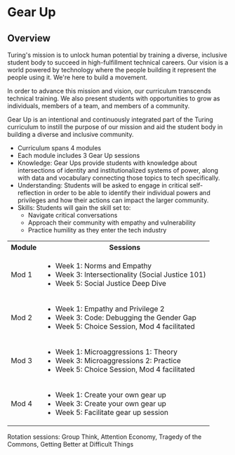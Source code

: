 # Gear Up

## Overview
Turing's mission is to unlock human potential by training a diverse, inclusive student body to succeed in high-fulfillment technical careers. Our vision is a world powered by technology where the people building it represent the people using it. We're here to build a movement.

In order to advance this mission and vision, our curriculum transcends technical training. We also present students with opportunities to grow as individuals, members of a team, and members of a community. 

Gear Up is an intentional and continuously integrated part of the Turing curriculum to instill the purpose of our mission and aid the student body in building a diverse and inclusive community.

* Curriculum spans 4 modules
* Each module includes 3 Gear Up sessions
* Knowledge: Gear Ups provide students with knowledge about intersections of identity and institutionalized systems of power, along with data and vocabulary connecting those topics to tech specifically.
* Understanding: Students will be asked to engage in critical self-reflection in order to be able to identify their individual powers and privileges and how their actions can impact the larger community.
* Skills: Students will gain the skill set to: 
  - Navigate critical conversations 
  - Approach their community with empathy and vulnerability 
  - Practice humility as they enter the tech industry


<table>
  <tr>
    <th>Module</th>
    <th>Sessions</th>
  </tr>
  <tr>
    <td>Mod 1</td>
    <td>
      <ul>
        <li>Week 1: Norms and Empathy</li>
        <li>Week 3: Intersectionality (Social Justice 101)</li>
        <li>Week 5: Social Justice Deep Dive</li>
      </ul>
    </td>
  </tr>
  <tr>
    <td>Mod 2</td>
    <td>
      <ul>
        <li>Week 1: Empathy and Privilege 2</li>
        <li>Week 3: Code: Debugging the Gender Gap</li>
        <li>Week 5: Choice Session, Mod 4 facilitated</li>
      </ul> 
  </tr>
  <tr>
    <td>Mod 3</td>
    <td>
      <ul>
        <li>Week 1: Microaggressions 1: Theory</li>
        <li>Week 3: Microaggressions 2: Practice</li>
        <li>Week 5: Choice Session, Mod 4 facilitated</li>
      </ul>
    </td>
  </tr>
  <tr>
    <td>Mod 4</td>
    <td>
      <ul>
        <li>Week 1: Create your own gear up</li>
        <li>Week 3: Create your own gear up</li>
        <li>Week 5: Facilitate gear up session</li>
      </ul>
    </td>
  </tr>
</table>

Rotation sessions:  Group Think, Attention Economy, Tragedy of the Commons, Getting Better at Difficult Things
